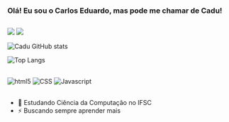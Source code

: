 
### Olá! Eu sou o Carlos Eduardo, mas pode me chamar de Cadu!
 
 ##

<a href="https://instagram.com/carlosegzm" target="_blank"><img src="https://img.shields.io/badge/-Instagram-B026FF?style=for-the-badge&logo=instagram&logoColor=white" target="_blank"></a>
<a href = "mailto:carloseduardogarcezmattos@gmail.com"><img src="https://img.shields.io/badge/-Gmail-000000?style=for-the-badge&logo=gmail&logoColor=white" target="_blank"></a>

![Cadu GitHub stats](https://github-readme-stats.vercel.app/api?username=carlosegzm&show_icons=true&theme=midnight-purple)


![Top Langs](https://github-readme-stats.vercel.app/api/top-langs/?username=carlosegzm&theme=midnight-purple&layout=compact)

##
<div>
<img align="center" alt="html5" src="https://img.shields.io/badge/HTML5-FF5F00?style=for-the-badge&logo=html5&logoColor=white"> 
<img align="center" alt="CSS" src="https://img.shields.io/badge/CSS-0147ab?&style=for-the-badge&logo=css3&logoColor=white"> 
<img align="center" alt="Javascript" src="https://img.shields.io/badge/JavaScript-EDD622?style=for-the-badge&logo=javascript&logoColor=black"> 
</div> <br/>

- 🌱 Estudando Ciência da Computação no IFSC
- ⚡ Buscando sempre aprender mais
